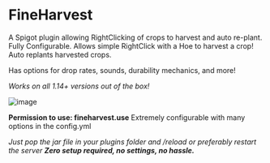 # FineHarvest
A Spigot plugin allowing RightClicking of crops to harvest and auto re-plant. Fully Configurable.
Allows simple RightClick with a Hoe to harvest a crop!
Auto replants harvested crops.

Has options for drop rates, sounds, durability mechanics, and more!

*Works on all 1.14+ versions out of the box!*

![image](https://github.com/sammyt291/FineHarvest/assets/5092626/bf70fa35-1a1f-402b-834f-ce75c6709f9f)

**Permission to use: fineharvest.use**
Extremely configurable with many options in the config.yml

*Just pop the jar file in your plugins folder and /reload or preferably restart the server
**Zero setup required, no settings, no hassle.***
